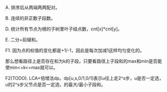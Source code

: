 A. 排序后从两端两两配对。

B. 连续的非正数子段数。

D. 统计所有节点为根的子树里叶子结点数，cnt[x]\*cnt[y]。

E. 二分+前缀和。

F1. 因为点的权值的变化都是+1/-1，因此是每次加减1这样均匀变化的。

那么想看路径上是否存在和为k的子段，只要看路径上子段和的max和min是否能使min<=k<=max就可以。

F2(TODO). LCA+倍增法dp。dp[u,s,0/1,0/1]表示u往上走2^s步，u是否一定选，u的2^s步父节点是否一定选，的最大/最小子段和。
